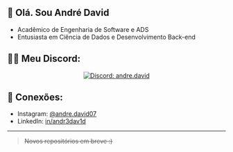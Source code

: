 
## 👋 Olá. Sou André David 
- Acadêmico de Engenharia de Software e ADS
- Entusiasta em Ciência de Dados e Desenvolvimento Back-end

## 👨‍💻 Meu Discord:
<div align="center">
	<a href="https://discord.com/users/1025007887535329290">
	<img src="https://lanyard.cnrad.dev/api/1025007887535329290" alt="Discord: andre.david">
	</a>
</div>

## 📲 Conexões:
- Instagram: [@andre.david07](https://instagram.com/andr3dav1d)
- LinkedIn: [in/andr3dav1d](https://linkedin.com/in/andr3dav1d)

---
> ~~Novos repositórios em breve :)~~
